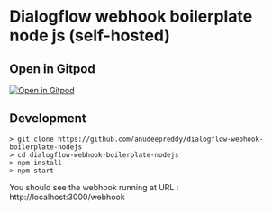 # Dialogflow webhook boilerplate node js (self-hosted)

## Open in Gitpod

[![Open in Gitpod](https://gitpod.io/button/open-in-gitpod.svg)](https://gitpod.io/https://github.com/casella98/recycleGA)

## Development
```
> git clone https://github.com/anudeepreddy/dialogflow-webhook-boilerplate-nodejs
> cd dialogflow-webhook-boilerplate-nodejs
> npm install
> npm start
```

You should see the webhook running at URL : http://localhost:3000/webhook
